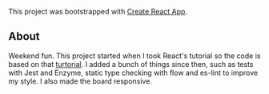 This project was bootstrapped with [Create React App](https://github.com/facebook/create-react-app).

## About
Weekend fun. This project started when I took React's tutorial so the code is based on that [turtorial](https://reactjs.org/tutorial/tutorial.html). I added a bunch of things since then, such as tests with Jest and Enzyme, static type checking with flow and es-lint to improve my style. I also made the board responsive.
